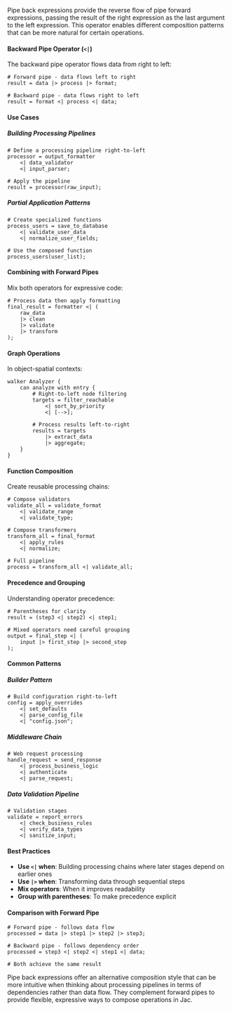 Pipe back expressions provide the reverse flow of pipe forward expressions, passing the result of the right expression as the last argument to the left expression. This operator enables different composition patterns that can be more natural for certain operations.

#### Backward Pipe Operator (`<|`)

The backward pipe operator flows data from right to left:

```jac
# Forward pipe - data flows left to right
result = data |> process |> format;

# Backward pipe - data flows right to left
result = format <| process <| data;
```

#### Use Cases

##### Building Processing Pipelines
```jac
# Define a processing pipeline right-to-left
processor = output_formatter
    <| data_validator  
    <| input_parser;

# Apply the pipeline
result = processor(raw_input);
```

##### Partial Application Patterns
```jac
# Create specialized functions
process_users = save_to_database
    <| validate_user_data
    <| normalize_user_fields;

# Use the composed function
process_users(user_list);
```

#### Combining with Forward Pipes

Mix both operators for expressive code:

```jac
# Process data then apply formatting
final_result = formatter <| (
    raw_data
    |> clean
    |> validate
    |> transform
);
```

#### Graph Operations

In object-spatial contexts:

```jac
walker Analyzer {
    can analyze with entry {
        # Right-to-left node filtering
        targets = filter_reachable
            <| sort_by_priority
            <| [-->];
        
        # Process results left-to-right
        results = targets
            |> extract_data
            |> aggregate;
    }
}
```

#### Function Composition

Create reusable processing chains:

```jac
# Compose validators
validate_all = validate_format
    <| validate_range
    <| validate_type;

# Compose transformers  
transform_all = final_format
    <| apply_rules
    <| normalize;

# Full pipeline
process = transform_all <| validate_all;
```

#### Precedence and Grouping

Understanding operator precedence:

```jac
# Parentheses for clarity
result = (step3 <| step2) <| step1;

# Mixed operators need careful grouping
output = final_step <| (
    input |> first_step |> second_step
);
```

#### Common Patterns

##### Builder Pattern
```jac
# Build configuration right-to-left
config = apply_overrides
    <| set_defaults
    <| parse_config_file
    <| "config.json";
```

##### Middleware Chain
```jac
# Web request processing
handle_request = send_response
    <| process_business_logic
    <| authenticate
    <| parse_request;
```

##### Data Validation Pipeline
```jac
# Validation stages
validate = report_errors
    <| check_business_rules
    <| verify_data_types
    <| sanitize_input;
```

#### Best Practices

- **Use `<|` when**: Building processing chains where later stages depend on earlier ones
- **Use `|>` when**: Transforming data through sequential steps
- **Mix operators**: When it improves readability
- **Group with parentheses**: To make precedence explicit

#### Comparison with Forward Pipe

```jac
# Forward pipe - follows data flow
processed = data |> step1 |> step2 |> step3;

# Backward pipe - follows dependency order  
processed = step3 <| step2 <| step1 <| data;

# Both achieve the same result
```

Pipe back expressions offer an alternative composition style that can be more intuitive when thinking about processing pipelines in terms of dependencies rather than data flow. They complement forward pipes to provide flexible, expressive ways to compose operations in Jac.

